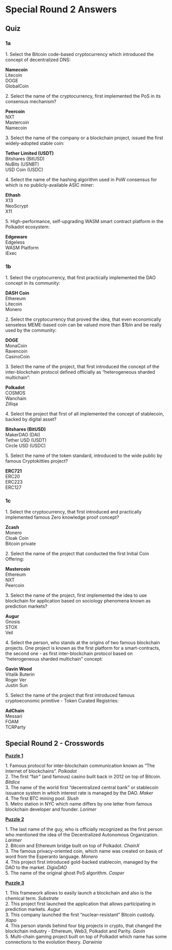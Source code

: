 ﻿# Special Round 2 Answers

## Quiz

### **1a**

1\. Select the Bitcoin code-based cryptocurrency which introduced the concept of decentralized DNS:

**Namecoin**<br/>
Litecoin<br/>
DOGE<br/>
GlobalCoin<br/>

2\. Select the name of the cryptocurrency, first implemented the PoS in its consensus mechanism?

**Peercoin**<br/>
NXT<br/>
Mastercoin<br/>
Namecoin<br/>

3\. Select the name of the company or a blockchain project, issued the first widely-adopted stable coin:

**Tether Limited (USDT)**<br/>
Bitshares (BitUSD)<br/>
NuBits (USNBT)<br/>
USD Coin (USDC)<br/>

4\. Select the name of the hashing algorithm used in PoW consensus for which is no publicly-available ASIC miner:

**Ethash**<br/>
X13<br/>
NeoScrypt<br/>
X11<br/>

5\. High-performance, self-upgrading WASM smart contract platform in the Polkadot ecosystem:

**Edgeware**<br/>
Edgeless<br/>
WASM Platform<br/>
iExec<br/>

### **1b**

1\. Select the cryptocurrency, that first practically implemented the DAO concept in its community:

**DASH Coin**<br/>
Ethereum<br/>
Litecoin<br/>
Monero<br/>

2\. Select the cryptocurrency that proved the idea, that even economically senseless MEME-based coin can be valued more than $1bln and be really used by the community:

**DOGE**<br/>
MonaCoin<br/>
Ravencoin<br/>
CasinoCoin<br/>

3\. Select the name of the project, that first introduced the concept of the inter-blockchain protocol defined officially as “heterogeneous sharded multichain”:

**Polkadot**<br/>
COSMOS<br/>
Wanchain<br/>
Zilliqa<br/>

4\. Select the project that first of all implemented the concept of stablecoin, backed by digital asset?

**Bitshares (BitUSD)**<br/>
MakerDAO (DAI)<br/>
Tether USD (USDT)<br/>
Circle USD (USDC)<br/>

5\. Select the name of the token standard, introduced to the wide public by famous Cryptokitties project?

**ERC721**<br/>
ERC20<br/>
ERC223<br/>
ERC127<br/>

### **1c**

1\. Select the cryptocurrency, that first introduced and practically implemented famous Zero knowledge proof concept?

**Zcash**<br/>
Monero<br/>
Cloak Coin<br/>
Bitcoin private<br/>

2\. Select the name of the project that conducted the first Initial Coin Offering:

**Mastercoin**<br/>
Ethereum<br/>
NXT<br/>
Peercoin<br/>

3\. Select the name of the project, first implemented the idea to use blockchain for application based on sociology phenomena known as prediction markets?

**Augur**<br/>
Gnosis<br/>
STOX<br/>
Veil<br/>

4\. Select the person, who stands at the origins of two famous blockchain projects. One project is known as the first platform for a smart-contracts, the second one - as first inter-blockchain protocol based on “heterogeneous sharded multichain” concept:

**Gavin Wood**<br/>
Vitalik Buterin<br/>
Roger Ver<br/>
Justin Sun<br/>

5\. Select the name of the project that first introduced famous cryptoeconomic primitive - Token Curated Registries:

**AdChain**<br/>
Messari<br/>
FOAM<br/>
TCRParty<br/>


## Special Round 2 - Crosswords

[**Puzzle 1**](https://puzzel.org/en/crossword/play?p=-LioCNhwDNaGx0DXiLZG)

1\. Famous protocol for inter-blockchain communication known as “The Internet of blockchains”. *Polkadot*<br/>
2\. The first “fair” (and famous) casino built back in 2012 on top of Bitcoin. *Bitdice*<br/>
3\. The name of the world first “decentralized central bank” or stablecoin issuance system in which interest rate is managed by the DAO. *Maker*<br/>
4\. The first BTC mining pool. *Slush*<br/>
5\. Metro station in NYC which name differs by one letter from famous blockchain developer and founder. *Lorimer*<br/>

[**Puzzle 2**](https://puzzel.org/en/crossword/play?p=-LioE-bHMciGDSY7JGoS)

1\. The last name of the guy, who is officially recognized as the first person who mentioned the idea of the Decentralized Autonomous Organization. *Larimer*<br/>
2\. Bitcoin and Ethereum bridge built on top of Polkadot. *ChainX*<br/>
3\. The famous privacy-oriented coin, which name was created on basis of word from the Esperanto language. *Monero*<br/>
4\. This project first introduced gold-backed stablecoin, managed by the DAO to the market. *DigixDAO*<br/>
5\. The name of the original ghost PoS algorithm. *Casper*<br/>

[**Puzzle 3**](https://puzzel.org/en/crossword/play?p=-LioHC3a_8rMJNqdN7VQ)

1\. This framework allows to easily launch a blockchain and also is the chemical term. *Substrate*<br/>
2\. This project first launched the application that allows participating in prediction markets. *Augur*<br/>
3\. This company launched the first “nuclear-resistant” Bitcoin custody. *Xapo*<br/>
4\. This person stands behind four big projects in crypto, that changed the blockchain industry - Ethereum, Web3, Polkadot and Parity. *Gavin*<br/>
5\. Multi-chain gaming project built on top of Polkadot which name has some connections to the evolution theory. *Darwinia*<br/>